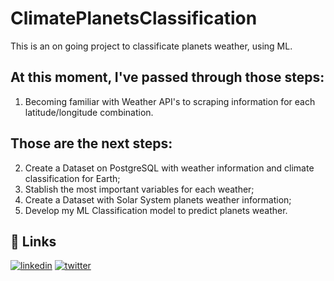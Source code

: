 # ClimatePlanetsClassification
This is an on going project to classificate planets weather, using ML.

## At this moment, I've passed through those steps:
1. Becoming familiar with Weather API's to scraping information for each latitude/longitude combination.

## Those are the next steps:
2. Create a Dataset on PostgreSQL with weather information and climate classification for Earth;
3. Stablish the most important variables for each weather;
4. Create a Dataset with Solar System planets weather information;
5. Develop my ML Classification model to predict planets weather.

## 🔗 Links
[![linkedin](https://img.shields.io/badge/linkedin-0A66C2?style=for-the-badge&logo=linkedin&logoColor=white)](https://www.linkedin.com/in/yan-barros-yan)
[![twitter](https://img.shields.io/badge/twitter-1DA1F2?style=for-the-badge&logo=twitter&logoColor=white)](https://twitter.com/pizzaalpaca)


